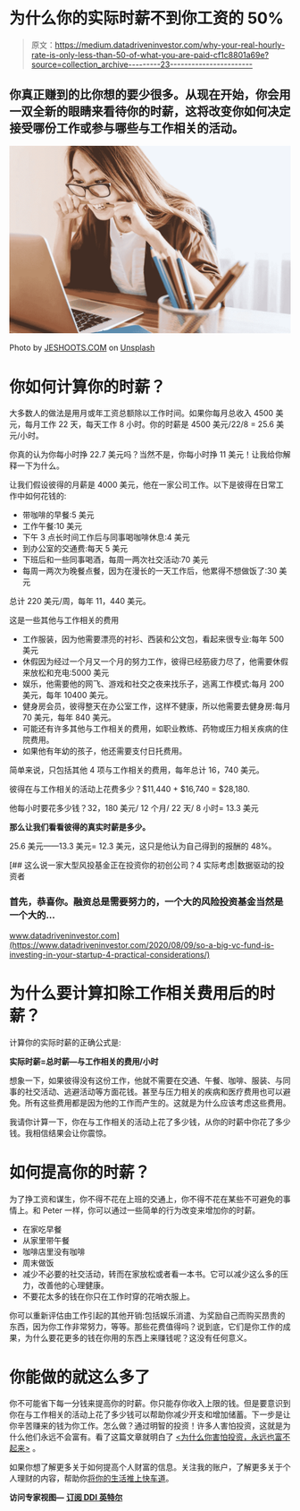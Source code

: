 # 为什么你的实际时薪不到你工资的 50%

> 原文：<https://medium.datadriveninvestor.com/why-your-real-hourly-rate-is-only-less-than-50-of-what-you-are-paid-cf1c8801a69e?source=collection_archive---------23----------------------->

## 你真正赚到的比你想的要少很多。从现在开始，你会用一双全新的眼睛来看待你的时薪，这将改变你如何决定接受哪份工作或参与哪些与工作相关的活动。

![](img/441fbf9e4110a98cef927b0b7b92c1c3.png)

Photo by [JESHOOTS.COM](https://unsplash.com/@jeshoots?utm_source=unsplash&utm_medium=referral&utm_content=creditCopyText) on [Unsplash](https://unsplash.com/s/photos/work?utm_source=unsplash&utm_medium=referral&utm_content=creditCopyText)

# 你如何计算你的时薪？

大多数人的做法是用月或年工资总额除以工作时间。如果你每月总收入 4500 美元，每月工作 22 天，每天工作 8 小时。你的时薪是 4500 美元/22/8 = 25.6 美元/小时。

你真的认为你每小时挣 22.7 美元吗？当然不是，你每小时挣 11 美元！让我给你解释一下为什么。

让我们假设彼得的月薪是 4000 美元，他在一家公司工作。以下是彼得在日常工作中如何花钱的:

*   带咖啡的早餐:5 美元
*   工作午餐:10 美元
*   下午 3 点长时间工作后与同事喝咖啡休息:4 美元
*   到办公室的交通费:每天 5 美元
*   下班后和一些同事喝酒，每周一两次社交活动:70 美元
*   每周一两次为晚餐点餐，因为在漫长的一天工作后，他累得不想做饭了:30 美元

总计 220 美元/周，每年 11，440 美元。

这是一些其他与工作相关的费用

*   工作服装，因为他需要漂亮的衬衫、西装和公文包，看起来很专业:每年 500 美元
*   休假因为经过一个月又一个月的努力工作，彼得已经筋疲力尽了，他需要休假来放松和充电:5000 美元
*   娱乐，他需要他的网飞、游戏和社交之夜来找乐子，逃离工作模式:每月 200 美元，每年 10400 美元。
*   健身房会员，彼得整天在办公室工作，这样不健康，所以他需要去健身房:每月 70 美元，每年 840 美元。
*   可能还有许多其他与工作相关的费用，如职业教练、药物或压力相关疾病的住院费用。
*   如果他有年幼的孩子，他还需要支付日托费用。

简单来说，只包括其他 4 项与工作相关的费用，每年总计 16，740 美元。

彼得在与工作相关的活动上花费多少？$11,440 + $16,740 = $28,180.

他每小时要花多少钱？32，180 美元/ 12 个月/ 22 天/ 8 小时= 13.3 美元

**那么让我们看看彼得的真实时薪是多少。**

25.6 美元——13.3 美元= 12.3 美元，这只是他认为自己得到的报酬的 48%。

[](https://www.datadriveninvestor.com/2020/08/09/so-a-big-vc-fund-is-investing-in-your-startup-4-practical-considerations/) [## 这么说一家大型风投基金正在投资你的初创公司？4 实际考虑|数据驱动的投资者

### 首先，恭喜你。融资总是需要努力的，一个大的风险投资基金当然是一个大的…

www.datadriveninvestor.com](https://www.datadriveninvestor.com/2020/08/09/so-a-big-vc-fund-is-investing-in-your-startup-4-practical-considerations/) 

# **为什么要计算扣除工作相关费用后的时薪？**

计算你的实际时薪的正确公式是:

**实际时薪=总时薪—与工作相关的费用/小时**

想象一下，如果彼得没有这份工作，他就不需要在交通、午餐、咖啡、服装、与同事的社交活动、逃避活动等方面花钱。甚至与压力相关的疾病和医疗费用也可以避免。所有这些费用都是因为他的工作而产生的。这就是为什么应该考虑这些费用。

我请你计算一下，你在与工作相关的活动上花了多少钱，从你的时薪中你花了多少钱。我相信结果会让你震惊。

# 如何提高你的时薪？

为了挣工资和谋生，你不得不花在上班的交通上，你不得不花在某些不可避免的事情上。和 Peter 一样，你可以通过一些简单的行为改变来增加你的时薪。

*   在家吃早餐
*   从家里带午餐
*   咖啡店里没有咖啡
*   周末做饭
*   减少不必要的社交活动，转而在家放松或者看一本书。它可以减少这么多的压力，改善他的心理健康。
*   不要花太多的钱在你只在工作时穿的花哨衣服上。

你可以重新评估由工作引起的其他开销:包括娱乐消遣、为奖励自己而购买昂贵的东西，因为你工作非常努力，等等。那些花费值得吗？说到底，它们是你工作的成果，为什么要花更多的钱在你用的东西上来赚钱呢？这没有任何意义。

# 你能做的就这么多了

你不可能省下每一分钱来提高你的时薪。你只能存你收入上限的钱。但是要意识到你在与工作相关的活动上花了多少钱可以帮助你减少开支和增加储蓄。下一步是让你辛苦赚来的钱为你工作。怎么做？通过明智的投资！许多人害怕投资，这就是为什么他们永远不会富有。看了这篇文章就明白了 [<为什么你害怕投资，永远也富不起来>](https://www.fasttrack.life/blog/why-you-are-afraid-of-investing-and-can-never-be-rich) 。

如果你想了解更多关于如何提高个人财富的信息。关注我的账户，了解更多关于个人理财的内容，帮助你[将你的生活推上快车道](https://www.fasttrack.life/)。

**访问专家视图—** [**订阅 DDI 英特尔**](https://datadriveninvestor.com/ddi-intel)